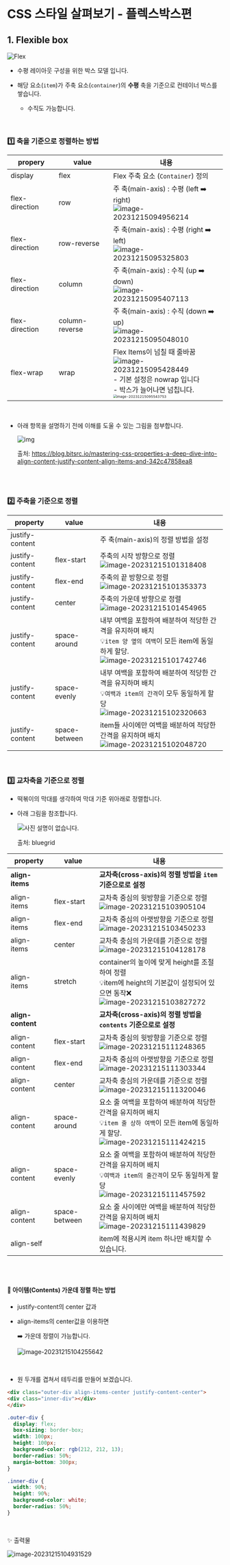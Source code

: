 # CSS 스타일 살펴보기 - 플렉스박스편



## 1. Flexible box

![Flex](https://raw.githubusercontent.com/wholeheartedness/image_repo/main/img/flex-base.jpg)

- 수평 레이아웃 구성을 위한 박스 모델 입니다.

- 해당 요소(`item`)가 주축 요소(`container`)의 **수평** 축을 기준으로 컨테이너 박스를 쌓습니다.

  - 수직도 가능합니다.

    <br>

### **1️⃣ 축을 기준으로 정렬하는 방법**

| propery        | value          | 내용                                                         |
| -------------- | -------------- | ------------------------------------------------------------ |
| display        | flex           | Flex 주축 요소 (`Container`) 정의                            |
| flex-direction | row            | 주 축(main-axis) : 수평 (left ➡️ right)<br />![image-20231215094956214](https://raw.githubusercontent.com/wholeheartedness/image_repo/main/img/image-20231215094956214.png) |
| flex-direction | row-reverse    | 주 축(main-axis) : 수평 (right ➡️ left)<br />![image-20231215095325803](https://raw.githubusercontent.com/wholeheartedness/image_repo/main/img/image-20231215095325803.png) |
| flex-direction | column         | 주 축(main-axis) : 수직 (up ➡️ down)<br />![image-20231215095407113](https://raw.githubusercontent.com/wholeheartedness/image_repo/main/img/image-20231215095407113.png) |
| flex-direction | column-reverse | 주 축(main-axis) : 수직 (down ➡️ up)<br />![image-20231215095048010](https://raw.githubusercontent.com/wholeheartedness/image_repo/main/img/image-20231215095048010.png) |
| flex-wrap      | wrap           | Flex Items이 넘칠 때 줄바꿈<br />![image-20231215095428449](https://raw.githubusercontent.com/wholeheartedness/image_repo/main/img/image-20231215095428449.png)<br />- 기본 설정은 nowrap 입니다<br />- 박스가 늘어나면 넘칩니다.<br /><img src="https://raw.githubusercontent.com/wholeheartedness/image_repo/main/img/image-20231215095543753.png" alt="image-20231215095543753" style="zoom:50%;" /> |



<br>

- 아래 항목을 설명하기 전에 이해를 도울 수 있는 그림을 첨부합니다.

  ![img](https://raw.githubusercontent.com/wholeheartedness/image_repo/main/img/1*y9RuktkbVshp7lmVmZrbeQ.png)

  출처: https://blog.bitsrc.io/mastering-css-properties-a-deep-dive-into-align-content-justify-content-align-items-and-342c47858ea8

  <br>

  <br>

  

### **2️⃣ 주축을 기준으로 정렬**

| property        | value         | 내용                                                         |
| --------------- | ------------- | ------------------------------------------------------------ |
| justify-content |               | 주 축(main-axis)의 정렬 방법을 설정                          |
| justify-content | flex-start    | 주축의 시작 방향으로 정렬<br />![image-20231215101318408](https://raw.githubusercontent.com/wholeheartedness/image_repo/main/img/image-20231215101318408d.png) |
| justify-content | flex-end      | 주축의 끝 방향으로 정렬<br />![image-20231215101353373](https://raw.githubusercontent.com/wholeheartedness/image_repo/main/img/image-20231215101353373.png) |
| justify-content | center        | 주축의 가운데 방향으로 정렬<br />![image-20231215101454965](https://raw.githubusercontent.com/wholeheartedness/image_repo/main/img/image-20231215101454965.png) |
| justify-content | space-around  | 내부 여백을 포함하여 배분하여 적당한 간격을 유지하며 배치<br />💡``item 양 옆의 여백``이 모든 item에 동일하게 할당.<br />![image-20231215101742746](https://raw.githubusercontent.com/wholeheartedness/image_repo/main/img/image-20231215101742746.png) |
| justify-content | space-evenly  | 내부 여백을 포함하여 배분하여 적당한 간격을 유지하며 배치<br />💡``여백과 item의 간격``이 모두 동일하게 할당<br />![image-20231215102320663](https://raw.githubusercontent.com/wholeheartedness/image_repo/main/img/image-20231215102320663.png) |
| justify-content | space-between | item들 사이에만 여백을 배분하여 적당한 간격을 유지하며 배치<br />![image-20231215102048720](https://raw.githubusercontent.com/wholeheartedness/image_repo/main/img/image-20231215102048720.png) |

<br>

### **3️⃣ 교차축을 기준으로 정렬**

- 떡볶이의 막대를 생각하여 막대 기준 위아래로 정렬합니다.

- 아래 그림을 참조합니다.

  ![사진 설명이 없습니다.](https://raw.githubusercontent.com/wholeheartedness/image_repo/main/img/258745067_482141253792335sdf7_8675671006563080975_n.jpg)

  출처: bluegrid

| property          | value         | 내용                                                         |
| ----------------- | ------------- | ------------------------------------------------------------ |
| **align-items**   |               | **교차축(cross-axis)의 정렬 방법을 `item` 기준으로로 설정**  |
| align-items       | flex-start    | 교차축 중심의 윗방향을 기준으로 정렬<br />![image-20231215103905104](https://raw.githubusercontent.com/wholeheartedness/image_repo/main/img/image-20231215103905104.png) |
| align-items       | flex-end      | 교차축 중심의 아랫방향을 기준으로 정렬<br />![image-20231215103450233](https://raw.githubusercontent.com/wholeheartedness/image_repo/main/img/image-20231215103450233.png) |
| align-items       | center        | 교차축 충심의 가운데를 기준으로 정렬<br />![image-20231215104128178](https://raw.githubusercontent.com/wholeheartedness/image_repo/main/img/image-20231215104128178.png) |
| align-items       | stretch       | container의 높이에 맞게 height를 조절하여 정렬<br /> 💡item에 height의 기본값이 설정되어 있으면 동작:x:<br />![image-20231215103827272](https://raw.githubusercontent.com/wholeheartedness/image_repo/main/img/image-20231215103827272.png) |
| **align-content** |               | **교차축(cross-axis)의 정렬 방법을 `contents` 기준으로로 설정** |
| align-content     | flex-start    | 교차축 중심의 윗방향을 기준으로 정렬<br />![image-20231215111248365](https://raw.githubusercontent.com/wholeheartedness/image_repo/main/img/image-20231215111248365.png) |
| align-content     | flex-end      | 교차축 중심의 아랫방향을 기준으로 정렬<br />![image-20231215111303344](https://raw.githubusercontent.com/wholeheartedness/image_repo/main/img/image-20231215111303344.png) |
| align-content     | center        | 교차축 충심의 가운데를 기준으로 정렬<br />![image-20231215111320046](https://raw.githubusercontent.com/wholeheartedness/image_repo/main/img/image-20231215111320046.png) |
| align-content     | space-around  | 요소 줄 여백을 포함하여 배분하여 적당한 간격을 유지하며 배치<br />💡``item 줄 상하 여백``이 모든 item에 동일하게 할당.<br />![image-20231215111424215](https://raw.githubusercontent.com/wholeheartedness/image_repo/main/img/image-20231215112341424215.png) |
| align-content     | space-evenly  | 요소 줄 여백을 포함하여 배분하여 적당한 간격을 유지하며 배치<br />💡``여백과 item의 줄간격``이 모두 동일하게 할당<br />![image-20231215111457592](https://raw.githubusercontent.com/wholeheartedness/image_repo/main/img/image-20231215111457592.png) |
| align-content     | space-between | 요소 줄 사이에만 여백을 배분하여 적당한 간격을 유지하며 배치<br />![image-20231215111439829](https://raw.githubusercontent.com/wholeheartedness/image_repo/main/img/image-202312151114398dd12329.png) |
| align-self        |               | item에 적용시켜 item 하나만 배치할 수 있습니다.              |

<br>

<br>

#### **📌 아이템(Contents) 가운데 정렬 하는 방법**

- justify-content의 center 값과

- align-items의 center값을 이용하면

  ➡️ 가운데 정렬이 가능합니다.

  ![image-20231215104255642](https://raw.githubusercontent.com/wholeheartedness/image_repo/main/img/image-20231215104255642.png)

<br>

- 원 두개를 겹쳐서 테두리를 만들어 보겠습니다.

```html
<div class="outer-div align-items-center justify-content-center">
<div class="inner-div"></div>
</div>
```

```css
.outer-div {
  display: flex;
  box-sizing: border-box;
  width: 100px;
  height: 100px;
  background-color: rgb(212, 212, 13);
  border-radius: 50%;
  margin-bottom: 300px;
}

.inner-div {
  width: 90%;
  height: 90%;
  background-color: white;
  border-radius: 50%;
}
```

<br>

✨ 출력물

![image-20231215104931529](https://raw.githubusercontent.com/wholeheartedness/image_repo/main/img/image-20231215104931529.png)

<br>

<br>